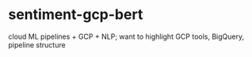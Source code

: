 # sentiment-gcp-bert
cloud ML pipelines + GCP + NLP; want to highlight GCP tools, BigQuery, pipeline structure
